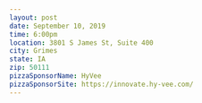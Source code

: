 ```yaml
---
layout: post
date: September 10, 2019
time: 6:00pm
location: 3801 S James St, Suite 400
city: Grimes
state: IA
zip: 50111
pizzaSponsorName: HyVee
pizzaSponsorSite: https://innovate.hy-vee.com/
---
```

